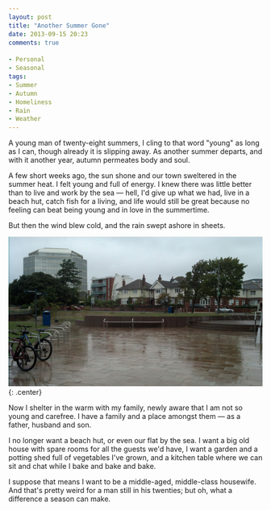 ```yaml
---
layout: post
title: "Another Summer Gone"
date: 2013-09-15 20:23
comments: true

- Personal
- Seasonal
tags:
- Summer
- Autumn
- Homeliness
- Rain
- Weather
---
```


A young man of twenty-eight summers, I cling to that word "young" as long as I can, though already it is slipping away. As another summer departs, and with it another year, autumn permeates body and soul.

A few short weeks ago, the sun shone and our town sweltered in the summer heat. I felt young and full of energy. I knew there was little better than to live and work by the sea &mdash; hell, I'd give up what we had, live in a beach hut, catch fish for a living, and life would still be great because no feeling can beat being young and in love in the summertime.

But then the wind blew cold, and the rain swept ashore in sheets.

![A Rainy Day in Poole](/img/blog/2013/09/rain-poole.jpg){: .center}

Now I shelter in the warm with my family, newly aware that I am not so young and carefree. I have a family and a place amongst them &mdash; as a father, husband and son.

I no longer want a beach hut, or even our flat by the sea. I want a big old house with spare rooms for all the guests we'd have, I want a garden and a potting shed full of vegetables I've grown, and a kitchen table where we can sit and chat while I bake and bake and bake.

I suppose that means I want to be a middle-aged, middle-class housewife. And that's pretty weird for a man still in his twenties; but oh, what a difference a season can make.
